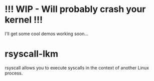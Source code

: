 # !!! WIP - Will probably crash your kernel !!!
I'll get some cool demos working soon...

# rsyscall-lkm
rsyscall allows you to execute syscalls in the context of another Linux process.
